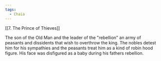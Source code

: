 ```yaml
---
tags:
  - Chaia
---
```

[[7. The Prince of Thieves]]

The son of the Old Man and the leader of the "rebellion" an army of peasants and dissidents that wish to overthrow the king. The nobles detest him for his sympathies and the peasants treat him as a kind of robin hood figure. His face was disfigured as a baby during his fathers rebellion.
